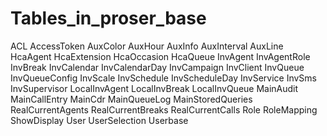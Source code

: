 # Tables_in_proser_base
ACL
AccessToken
AuxColor
AuxHour
AuxInfo
AuxInterval
AuxLine
HcaAgent
HcaExtension
HcaOccasion
HcaQueue
InvAgent
InvAgentRole
InvBreak
InvCalendar
InvCalendarDay
InvCampaign
InvClient
InvQueue
InvQueueConfig
InvScale
InvSchedule
InvScheduleDay
InvService
InvSms
InvSupervisor
LocalInvAgent
LocalInvBreak
LocalInvQueue
MainAudit
MainCallEntry
MainCdr
MainQueueLog
MainStoredQueries
RealCurrentAgents
RealCurrentBreaks
RealCurrentCalls
Role
RoleMapping
ShowDisplay
User
UserSelection
Userbase
